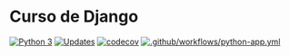 # Curso de Django
[![Python 3](https://pyup.io/repos/github/marcelopborges/curso_django/python-3-shield.svg)](https://pyup.io/repos/github/marcelopborges/curso_django/)
[![Updates](https://pyup.io/repos/github/marcelopborges/curso_django/shield.svg)](https://pyup.io/repos/github/marcelopborges/curso_django/)
[![codecov](https://codecov.io/gh/marcelopborges/curso_django/branch/main/graph/badge.svg?token=9BMBZIBVRI)](https://codecov.io/gh/marcelopborges/curso_django)
[![.github/workflows/python-app.yml](https://github.com/marcelopborges/curso_django/actions/workflows/python-app.yml/badge.svg?branch=main)](https://github.com/marcelopborges/curso_django/actions/workflows/python-app.yml)
